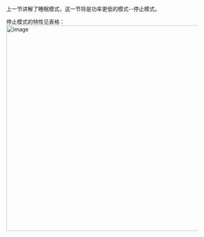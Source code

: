   上一节讲解了睡眠模式，这一节将是功率更低的模式--停止模式。

  停止模式的特性见表格：
  <img width="921" height="543" alt="image" src="https://github.com/user-attachments/assets/64c45061-9ec9-4e4c-a1a1-c1e96cf908c6" />

  
